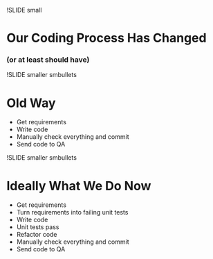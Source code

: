 !SLIDE small
# Our Coding Process Has Changed #
### (or at least should have) ###


!SLIDE smaller smbullets
# Old Way #
* Get requirements
* Write code
* Manually check everything and commit
* Send code to QA


!SLIDE smaller smbullets
# Ideally What We Do Now #
* Get requirements
* Turn requirements into failing unit tests
* Write code
* Unit tests pass
* Refactor code
* Manually check everything and commit
* Send code to QA
